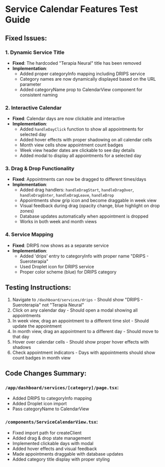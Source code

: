 # Service Calendar Features Test Guide

## Fixed Issues:

### 1. Dynamic Service Title
- **Fixed**: The hardcoded "Terapia Neural" title has been removed
- **Implementation**: 
  - Added proper categoryInfo mapping including DRIPS service
  - Category names are now dynamically displayed based on the URL parameter
  - Added categoryName prop to CalendarView component for consistent naming

### 2. Interactive Calendar
- **Fixed**: Calendar days are now clickable and interactive
- **Implementation**:
  - Added `handleDayClick` function to show all appointments for selected day
  - Added hover effects with proper shadowing on all calendar cells
  - Month view cells show appointment count badges
  - Week view header dates are clickable to see day details
  - Added modal to display all appointments for a selected day

### 3. Drag & Drop Functionality
- **Fixed**: Appointments can now be dragged to different times/days
- **Implementation**:
  - Added drag handlers: `handleDragStart`, `handleDragOver`, `handleDragEnter`, `handleDragLeave`, `handleDrop`
  - Appointments show grip icon and become draggable in week view
  - Visual feedback during drag (opacity change, blue highlight on drop zones)
  - Database updates automatically when appointment is dropped
  - Works in both week and month views

### 4. Service Mapping
- **Fixed**: DRIPS now shows as a separate service
- **Implementation**:
  - Added 'drips' entry to categoryInfo with proper name "DRIPS - Sueroterapia"
  - Used Droplet icon for DRIPS service
  - Proper color scheme (blue) for DRIPS category

## Testing Instructions:

1. Navigate to `/dashboard/services/drips` - Should show "DRIPS - Sueroterapia" not "Terapia Neural"
2. Click on any calendar day - Should open a modal showing all appointments
3. In week view, drag an appointment to a different time slot - Should update the appointment
4. In month view, drag an appointment to a different day - Should move to that day
5. Hover over calendar cells - Should show proper hover effects with shadows
6. Check appointment indicators - Days with appointments should show count badges in month view

## Code Changes Summary:

### `/app/dashboard/services/[category]/page.tsx`:
- Added DRIPS to categoryInfo mapping
- Added Droplet icon import
- Pass categoryName to CalendarView

### `/components/ServiceCalendarView.tsx`:
- Fixed import path for createClient
- Added drag & drop state management
- Implemented clickable days with modal
- Added hover effects and visual feedback
- Made appointments draggable with database updates
- Added category title display with proper styling